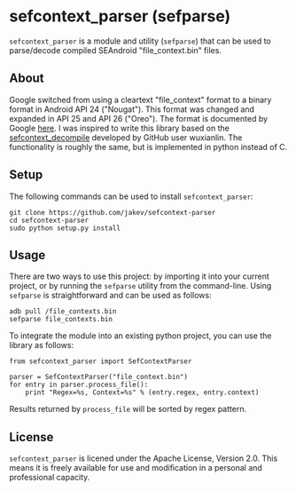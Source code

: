 sefcontext_parser (sefparse)
============================

`sefcontext_parser` is a module and utility (`sefparse`) that can be used to parse/decode compiled SEAndroid "file_context.bin" files. 

About
-----
Google switched from using a cleartext "file_context" format to a binary format in Android API 24 ("Nougat"). This format was changed and expanded in API 25 and API 26 ("Oreo"). The format is documented by Google [here](https://android.googlesource.com/platform/external/selinux/+/master/libselinux/utils/sefcontext_compile.c). I was inspired to write this library based on the [sefcontext_decompile](https://github.com/wuxianlin/sefcontext_decompile) developed by GitHub user wuxianlin. The functionality is roughly the same, but is implemented in python instead of C.

Setup
-----
The following commands can be used to install `sefcontext_parser`:

    git clone https://github.com/jakev/sefcontext-parser
    cd sefcontext-parser
    sudo python setup.py install

Usage
-----
There are two ways to use this project: by importing it into your current project, or by running the `sefparse` utility from the command-line. Using `sefparse` is straightforward and can be used as follows:

    adb pull /file_contexts.bin
    sefparse file_contexts.bin

To integrate the module into an existing python project, you can use the library as follows:

    from sefcontext_parser import SefContextParser

    parser = SefContextParser("file_context.bin")
    for entry in parser.process_file():
        print "Regex=%s, Context=%s" % (entry.regex, entry.context)


Results returned by `process_file` will be sorted by regex pattern.

License
-------
`sefcontext_parser` is licened under the Apache License, Version 2.0. This means it is freely available for use and modification in a personal and professional capacity.
